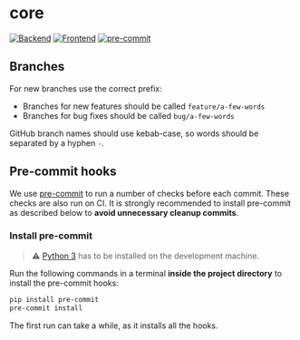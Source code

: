 # core
[![Backend](https://github.com/htl-grieskirchen-core/core/actions/workflows/backend.yml/badge.svg)](https://github.com/htl-grieskirchen-core/core/actions/workflows/backend.yml)
[![Frontend](https://github.com/htl-grieskirchen-core/core/actions/workflows/frontend.yml/badge.svg)](https://github.com/htl-grieskirchen-core/core/actions/workflows/frontend.yml)
[![pre-commit](https://github.com/htl-grieskirchen-core/core/actions/workflows/pre-commit.yml/badge.svg)](https://github.com/htl-grieskirchen-core/core/actions/workflows/pre-commit.yml)

## Branches

For new branches use the correct prefix:

* Branches for new features should be called `feature/a-few-words`
* Branches for bug fixes should be called `bug/a-few-words`

GitHub branch names should use kebab-case, so words should be separated by a hyphen `-`.

## Pre-commit hooks

We use [pre-commit](https://pre-commit.com/) to run a number of checks before each commit.
These checks are also run on CI. It is strongly recommended to install pre-commit as described below to **avoid
unnecessary cleanup commits**.

### Install pre-commit

> ⚠ [Python 3](https://www.python.org/downloads/windows/) has to be installed on the development machine.

Run the following commands in a terminal **inside the project directory** to install the pre-commit hooks:

```bash
pip install pre-commit
pre-commit install
```

The first run can take a while, as it installs all the hooks.
